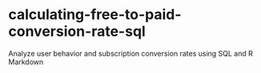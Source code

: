 # calculating-free-to-paid-conversion-rate-sql
Analyze user behavior and subscription conversion rates using SQL and R Markdown
